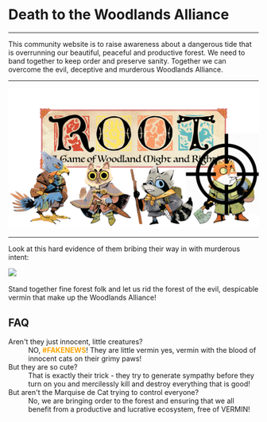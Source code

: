 # Death to the Woodlands Alliance
<hr />
This community website is to raise awareness about a dangerous tide that is overrunning our beautiful, peaceful and productive forest. 
We need to band together to keep order and preserve sanity. Together we can overcome the evil, deceptive and murderous Woodlands Alliance.
<hr />


<img src="images/Banner2.png">

<hr />

Look at this hard evidence of them bribing their way in with murderous intent:

<img src="root+fox+tax+bribe.jpg">

Stand together fine forest folk and let us rid the forest of the evil, despicable vermin that make up the Woodlands Alliance!
## FAQ

<dl>

<dt>Aren't they just innocent, little creatures?</dt>
<dd>NO, <strong style="color:orange;">#FAKENEWS</strong>! They are little vermin yes, vermin with the blood of innocent cats on their grimy paws!</dd>
<dt>But they are so cute?</dt>
<dd>That is exactly their trick - they try to generate sympathy before they turn on you and mercilessly kill and destroy everything that is good!</dd>
<dt>But aren't the Marquise de Cat trying to control everyone?</dt>
<dd>No, we are bringing order to the forest and ensuring that we all benefit from a productive and lucrative ecosystem, free of VERMIN!</dd>

</dl>


